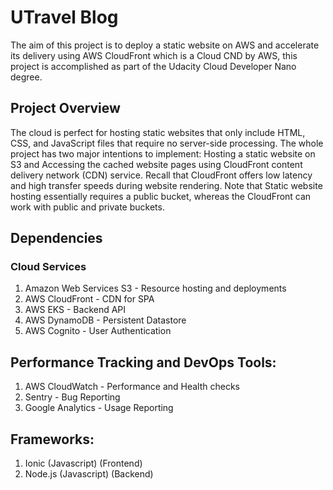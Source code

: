 # UTravel Blog
The aim of this project is to deploy a static website on AWS and accelerate its delivery using AWS CloudFront which is a  Cloud CND by AWS, this project is accomplished as part of the Udacity Cloud Developer Nano degree. 

## Project Overview
The cloud is perfect for hosting static websites that only include HTML, CSS, and JavaScript files that require no server-side processing. The whole project has two major intentions to implement:
Hosting a static website on S3 and Accessing the cached website pages using CloudFront content delivery network (CDN) service. Recall that CloudFront offers low latency and high transfer speeds during website rendering.
Note that Static website hosting essentially requires a public bucket, whereas the CloudFront can work with public and private buckets.

## Dependencies
### Cloud Services
1. Amazon Web Services S3 - Resource hosting and deployments
2. AWS CloudFront - CDN for SPA
3. AWS EKS - Backend API
4. AWS DynamoDB - Persistent Datastore
5. AWS Cognito - User Authentication

## Performance Tracking and DevOps Tools:
1. AWS CloudWatch - Performance and Health checks
2. Sentry - Bug Reporting
3. Google Analytics - Usage Reporting

## Frameworks:
1. Ionic (Javascript) (Frontend)
2. Node.js (Javascript) (Backend)


